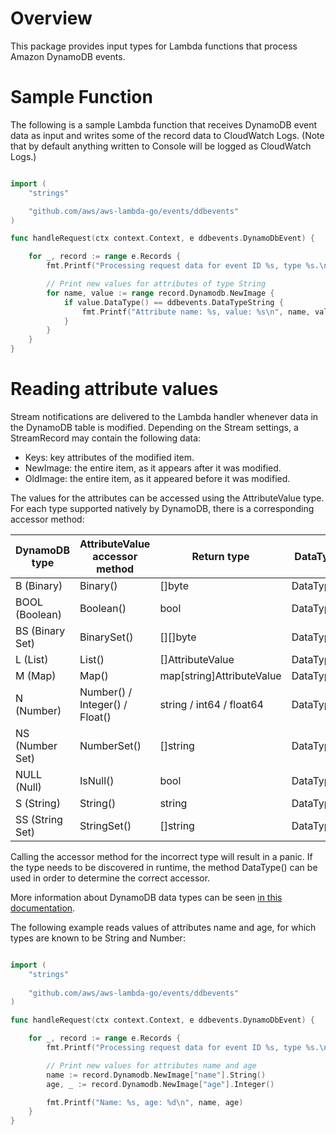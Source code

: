 # Overview

This package provides input types for Lambda functions that process Amazon DynamoDB events.

# Sample Function

The following is a sample Lambda function that receives DynamoDB event data as input and writes some of the record data to CloudWatch Logs. (Note that by default anything written to Console will be logged as CloudWatch Logs.)

```go

import (
    "strings"

    "github.com/aws/aws-lambda-go/events/ddbevents"
)

func handleRequest(ctx context.Context, e ddbevents.DynamoDbEvent) {

    for _, record := range e.Records {
        fmt.Printf("Processing request data for event ID %s, type %s.\n", record.EventId, record.EventName)

        // Print new values for attributes of type String
        for name, value := range record.Dynamodb.NewImage {
        	if value.DataType() == ddbevents.DataTypeString {
            	fmt.Printf("Attribute name: %s, value: %s\n", name, value.String())
			}
        }
	}
}

```

# Reading attribute values

Stream notifications are delivered to the Lambda handler whenever data in the DynamoDB table is modified.
Depending on the Stream settings, a StreamRecord may contain the following data:

* Keys: key attributes of the modified item.
* NewImage: the entire item, as it appears after it was modified.
* OldImage: the entire item, as it appeared before it was modified.

The values for the attributes can be accessed using the AttributeValue type. For each type
supported natively by DynamoDB, there is a corresponding accessor method:

DynamoDB type  | AttributeValue accessor method | Return type               | DataType constant
---------------|--------------------------------|---------------------------|------------------
B (Binary)     | Binary()                       | []byte                    | DataTypeBinary
BOOL (Boolean) | Boolean()                      | bool                      | DataTypeBoolean
BS (Binary Set)| BinarySet()                    | [][]byte                  | DataTypeBinarySet
L (List)       | List()                         | []AttributeValue          | DataTypeList
M (Map)        | Map()                          | map[string]AttributeValue | DataTypeMap
N (Number)     | Number() / Integer() / Float() | string / int64 / float64  | DataTypeNumber 
NS (Number Set)| NumberSet()                    | []string                  | DataTypeNumberSet
NULL (Null)    | IsNull()                       | bool                      | DataTypeNull
S (String)     | String()                       | string                    | DataTypeString
SS (String Set)| StringSet()                    | []string                  | DataTypeStringSet

Calling the accessor method for the incorrect type will result in a panic. If the type needs to
be discovered in runtime, the method DataType() can be used in order to determine the correct accessor.

More information about DynamoDB data types can be seen [in this documentation](http://docs.aws.amazon.com/amazondynamodb/latest/APIReference/API_AttributeValue.html).

The following example reads values of attributes name and age, for which types are known to be String and Number:

```go

import (
    "strings"
    
    "github.com/aws/aws-lambda-go/events/ddbevents"
)

func handleRequest(ctx context.Context, e ddbevents.DynamoDbEvent) {

    for _, record := range e.Records {
        fmt.Printf("Processing request data for event ID %s, type %s.\n", record.EventId, record.EventName)

        // Print new values for attributes name and age
        name := record.Dynamodb.NewImage["name"].String()
        age, _ := record.Dynamodb.NewImage["age"].Integer()

        fmt.Printf("Name: %s, age: %d\n", name, age)
	}
}

```
